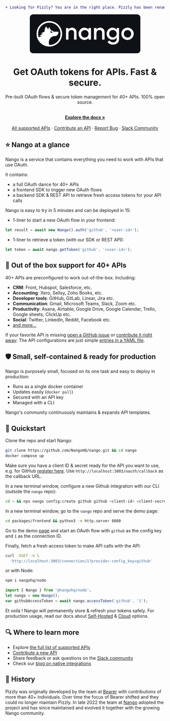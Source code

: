 ```diff
+ Looking for Pizzly? You are in the right place. Pizzly has been renamed Nango. Using Pizzly v0.2.x? Check out: https://docs.nango.dev/pizzly/migration +
```

<div align="center">
  
<img src="/assets/nango-logo.png?raw=true" width="350">

</div>

<h1 align="center">Get OAuth tokens for APIs. Fast & secure.</h1>

<div align="center">
Pre-built OAuth flows & secure token management for 40+ APIs. 100% open source.
</div>

<p align="center">
    <br />
    <a href="https://docs.nango.dev/" rel="dofollow"><strong>Explore the docs »</strong></a>
    <br />

  <br/>
    <a href="https://nango.dev/oauth-providers">All supported APIs</a>
    ·
    <a href="https://docs.nango.dev/contribute-api">Contribute an API</a>
    ·
    <a href="https://github.com/nangohq/nango/issues">Report Bug</a>
    ·
    <a href="https://nango.dev/slack">Slack Community</a>
</p>

## ⭐ Nango at a glance

Nango is a service that contains everything you need to work with APIs that use OAuth.

It contains:
- a full OAuth dance for 40+ APIs
- a frontend SDK to trigger new OAuth flows 
- a backend SDK & REST API to retrieve fresh access tokens for your API calls

Nango is easy to try in 5 minutes and can be deployed in 15:

- 1-liner to start a new OAuth flow in your frontend:
```ts
let result = await new Nango().auth('github', '<user-id>');
```

- 1-liner to retrieve a token (with our SDK or REST API):
```ts
let token = await nango.getToken('github', '<user-id>');
```

## 👾 Out of the box support for 40+ APIs

40+ APIs are preconfigured to work out-of-the-box. Including:
-   **CRM**: Front, Hubspot, Salesforce, etc.
-   **Accounting**: Xero, Sellsy, Zoho Books, etc.
-   **Developer tools**: GitHub, GitLab, Linear, Jira etc.
-   **Communication**: Gmail, Microsoft Teams, Slack, Zoom etc.
-   **Productivity**: Asana, Airtable, Google Drive, Google Calendar, Trello, Google sheets, ClickUp etc.
-   **Social**: Twitter, LinkedIn, Reddit, Facebook etc.
-   [and more...](https://nango.dev/oauth-providers)

If your favorite API is missing [open a GitHub issue](https://github.com/NangoHQ/nango/issues/new) or [contribute it right away](https://docs.nango.dev/contribute-api): The API configurations are just simple [entries in a YAML file](https://www.nango.dev/oauth-providers).

## 🛡️ Small, self-contained & ready for production

Nango is purposely small, focused on its one task and easy to deploy in production:

-   Runs as a single docker container
-   Updates easily (`docker pull`)
-   Secured with an API key
-   Managed with a CLI

Nango's community continuously maintains & expands API templates.

## 🚀 Quickstart

Clone the repo and start Nango:

```bash
git clone https://github.com/NangoHQ/nango.git && cd nango
docker compose up
```

Make sure you have a client ID & secret ready for the API you want to use, e.g. for GitHub [register here](https://docs.github.com/en/developers/apps/building-oauth-apps/creating-an-oauth-app). Use `http://localhost:3003/oauth/callback` as the callback URL.

In a new terminal window, configure a new Github integration with our CLI (outside the `nango` repo):
```bash
cd ~ && npx nango config:create github github <client-id> <client-secret> "user,public_repo"
```

In a new terminal window, go to the `nango` repo and serve the demo page: 
```bash
cd packages/frontend && python3 -m http.server 8080
```

Go to the demo [page](http://localhost:8080/bin/quickstart.html) and start an OAuth flow with `github` as the config key and `1` as the connection ID.

Finally, fetch a fresh access token to make API calls with the API:
```bash
curl -XGET -G \
  'http://localhost:3003/connection/1?provider-config_key=github'
```

or with Node:
```bash
npm i nangohq/node
```
```ts
import { Nango } from '@nangohq/node';
let nango = new Nango();
var githubAccessToken = await nango.accessToken('github', '1');
```

Et voilà ! Nango will permanently store & refresh your tokens safely. For production usage, read our docs about [Self-Hosted](https://docs.nango.dev/category/deploy-nango-sync-open-source) & [Cloud](https://docs.nango.dev/cloud) options.

## 🔍 Where to learn more

-   Explore [the full list of supported APIs](https://nango.dev/oauth-providers)
-   [Contribute a new API](https://docs.nango.dev/contribute-api)
-   Share feedback or ask questions on the [Slack community](https://nango.dev/slack)
-   Check our [blog on native integrations](https://www.nango.dev/blog)

## 🐻 History

Pizzly was originally developed by the team at [Bearer](https://www.bearer.com/?ref=pizzly) with contributions of more than 40+ individuals. Over time the focus of Bearer shifted and they could no longer maintain Pizzly. In late 2022 the team at [Nango](https://www.nango.dev) adopted the project and has since maintained and evolved it together with the growing Nango community.
